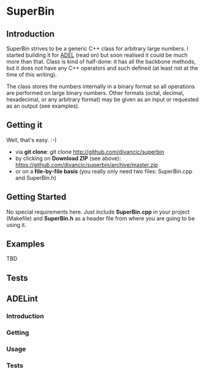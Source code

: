 # SuperBin

## Introduction

SuperBin strives to be a generic C++ class for arbitrary large numbers. I started building it for [ADEL](https://github.com/divancic/superbin#adelint) (read on) but soon realised it could be much more than that. Class is kind of half-done: it has all the backbone methods, but it does not have any C++ operators and such defined (at least not at the time of this writing).

The class stores the numbers internally in a binary format so all operations are performed on large binary numbers. Other formats (octal, decimal, hexadecimal, or any arbitrary format) may be given as an input or requested as an output (see examples).

## Getting it

Well, that's easy. :-)

* via **git clone**: git clone http://github.com/divancic/superbin
* by clicking on **Download ZIP** (see above): https://github.com/divancic/superbin/archive/master.zip
* or on a **file-by-file basis** (you really only need two files: SuperBin.cpp and SuperBin.h)

## Getting Started

No special requirements here. Just include **SuperBin.cpp** in your project (Makefile) and **SuperBin.h** as a header file from where you are going to be using it.

## Examples

TBD

## Tests

## ADELint

### Introduction

### Getting

### Usage

### Tests
